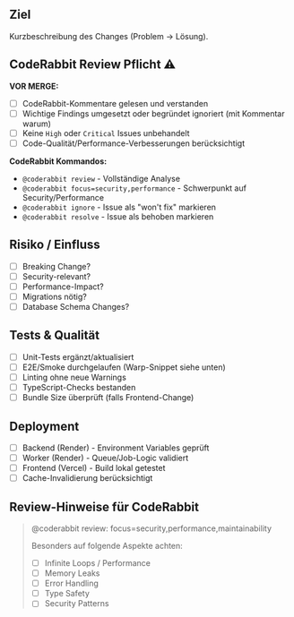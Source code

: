 ## Ziel

Kurzbeschreibung des Changes (Problem → Lösung).

## CodeRabbit Review Pflicht ⚠️

**VOR MERGE:**

- [ ] CodeRabbit-Kommentare gelesen und verstanden
- [ ] Wichtige Findings umgesetzt oder begründet ignoriert (mit Kommentar warum)
- [ ] Keine `High` oder `Critical` Issues unbehandelt
- [ ] Code-Qualität/Performance-Verbesserungen berücksichtigt

**CodeRabbit Kommandos:**

- `@coderabbit review` - Vollständige Analyse
- `@coderabbit focus=security,performance` - Schwerpunkt auf Security/Performance
- `@coderabbit ignore` - Issue als "won't fix" markieren
- `@coderabbit resolve` - Issue als behoben markieren

## Risiko / Einfluss

- [ ] Breaking Change?
- [ ] Security-relevant?
- [ ] Performance-Impact?
- [ ] Migrations nötig?
- [ ] Database Schema Changes?

## Tests & Qualität

- [ ] Unit-Tests ergänzt/aktualisiert
- [ ] E2E/Smoke durchgelaufen (Warp-Snippet siehe unten)
- [ ] Linting ohne neue Warnings
- [ ] TypeScript-Checks bestanden
- [ ] Bundle Size überprüft (falls Frontend-Change)

## Deployment

- [ ] Backend (Render) - Environment Variables geprüft
- [ ] Worker (Render) - Queue/Job-Logic validiert
- [ ] Frontend (Vercel) - Build lokal getestet
- [ ] Cache-Invalidierung berücksichtigt

## Review-Hinweise für CodeRabbit

> @coderabbit review: focus=security,performance,maintainability
>
> Besonders auf folgende Aspekte achten:
>
> - [ ] Infinite Loops / Performance
> - [ ] Memory Leaks
> - [ ] Error Handling
> - [ ] Type Safety
> - [ ] Security Patterns
